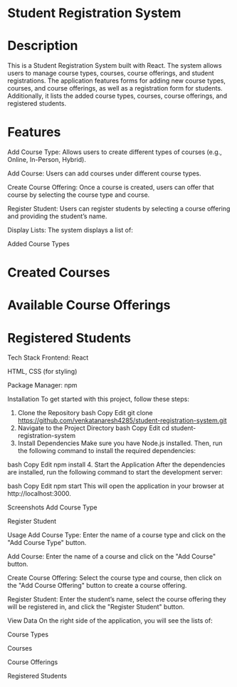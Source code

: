 # Student Registration System
# Description
This is a Student Registration System built with React. The system allows users to manage course types, courses, course offerings, and student registrations. The application features forms for adding new course types, courses, and course offerings, as well as a registration form for students. Additionally, it lists the added course types, courses, course offerings, and registered students.

# Features
Add Course Type: Allows users to create different types of courses (e.g., Online, In-Person, Hybrid).

Add Course: Users can add courses under different course types.

Create Course Offering: Once a course is created, users can offer that course by selecting the course type and course.

Register Student: Users can register students by selecting a course offering and providing the student’s name.

Display Lists: The system displays a list of:

Added Course Types

# Created Courses

# Available Course Offerings

# Registered Students

Tech Stack
Frontend:
React

HTML, CSS (for styling)

Package Manager: npm

Installation
To get started with this project, follow these steps:

1. Clone the Repository
bash
Copy
Edit
git clone https://github.com/venkatanaresh4285/student-registration-system.git
2. Navigate to the Project Directory
bash
Copy
Edit
cd student-registration-system
3. Install Dependencies
Make sure you have Node.js installed. Then, run the following command to install the required dependencies:

bash
Copy
Edit
npm install
4. Start the Application
After the dependencies are installed, run the following command to start the development server:

bash
Copy
Edit
npm start
This will open the application in your browser at http://localhost:3000.

Screenshots
Add Course Type

Register Student

Usage
Add Course Type: Enter the name of a course type and click on the "Add Course Type" button.

Add Course: Enter the name of a course and click on the "Add Course" button.

Create Course Offering: Select the course type and course, then click on the "Add Course Offering" button to create a course offering.

Register Student: Enter the student’s name, select the course offering they will be registered in, and click the "Register Student" button.

View Data
On the right side of the application, you will see the lists of:

Course Types

Courses

Course Offerings

Registered Students
